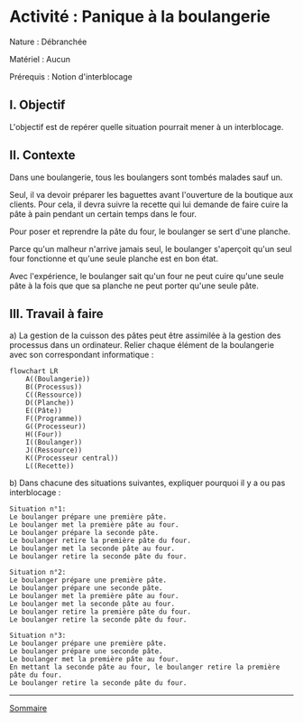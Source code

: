 # Activité : Panique à la boulangerie

Nature : Débranchée

Matériel : Aucun

Prérequis : Notion d'interblocage

## I. Objectif

L'objectif est de repérer quelle situation pourrait mener à un interblocage.

## II. Contexte

Dans une boulangerie, tous les boulangers sont tombés malades sauf un.

Seul, il va devoir préparer les baguettes avant l'ouverture de la boutique aux clients. Pour cela, il devra suivre la recette qui lui demande de faire cuire la pâte à pain pendant un certain temps dans le four.

Pour poser et reprendre la pâte du four, le boulanger se sert d'une planche.

Parce qu'un malheur n'arrive jamais seul, le boulanger s'aperçoit qu'un seul four fonctionne et qu'une seule planche est en bon état.

Avec l'expérience, le boulanger sait qu'un four ne peut cuire qu'une seule pâte à la fois que que sa planche ne peut porter qu'une seule pâte.

## III. Travail à faire

a) La gestion de la cuisson des pâtes peut être assimilée à la gestion des processus dans un ordinateur. Relier chaque élément de la boulangerie avec son correspondant informatique :

```mermaid
flowchart LR
    A((Boulangerie))
    B((Processus))
    C((Ressource))
    D((Planche))
    E((Pâte))
    F((Programme))
    G((Processeur))
    H((Four))
    I((Boulanger))
    J((Ressource))
    K((Processeur central))
    L((Recette))
```

b) Dans chacune des situations suivantes, expliquer pourquoi il y a ou pas interblocage :

```
Situation n°1:
Le boulanger prépare une première pâte.
Le boulanger met la première pâte au four.
Le boulanger prépare la seconde pâte.
Le boulanger retire la première pâte du four.
Le boulanger met la seconde pâte au four.
Le boulanger retire la seconde pâte du four.
```

```
Situation n°2:
Le boulanger prépare une première pâte.
Le boulanger prépare une seconde pâte.
Le boulanger met la première pâte au four.
Le boulanger met la seconde pâte au four.
Le boulanger retire la première pâte du four.
Le boulanger retire la seconde pâte du four.
```

```
Situation n°3:
Le boulanger prépare une première pâte.
Le boulanger prépare une seconde pâte.
Le boulanger met la première pâte au four.
En mettant la seconde pâte au four, le boulanger retire la première pâte du four.
Le boulanger retire la seconde pâte du four.
```
________________

[Sommaire](./../README.md)